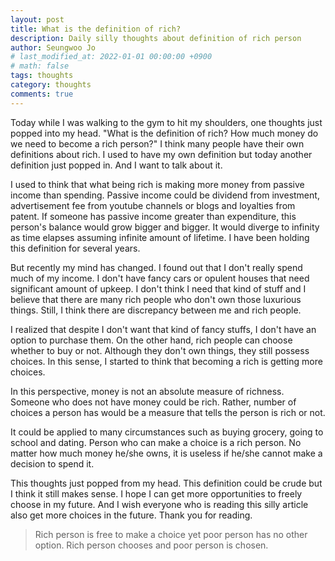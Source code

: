 ```yaml
---
layout: post
title: What is the definition of rich?
description: Daily silly thoughts about definition of rich person
author: Seungwoo Jo
# last_modified_at: 2022-01-01 00:00:00 +0900
# math: false
tags: thoughts
category: thoughts
comments: true
---
```


Today while I was walking to the gym to hit my shoulders, one thoughts just popped into my head. "What is the definition of rich? How much money do we need to become a rich person?" I think many people have their own definitions about rich. I used to have my own definition but today another definition just popped in. And I want to talk about it.

I used to think that what being rich is making more money from passive income than spending. Passive income could be dividend from investment, advertisement fee from youtube channels or blogs and loyalties from patent. If someone has passive income greater than expenditure, this person's balance would grow bigger and bigger. It would diverge to infinity as time elapses assuming infinite amount of lifetime. I have been holding this definition for several years.

But recently my mind has changed. I found out that I don't really spend much of my income. I don't have fancy cars or opulent houses that need significant amount of upkeep. I don't think I need that kind of stuff and I believe that there are many rich people who don't own those luxurious things. Still, I think there are discrepancy between me and rich people.

I realized that despite I don't want that kind of fancy stuffs, I don't have an option to purchase them. On the other hand, rich people can choose whether to buy or not. Although they don't own things, they still possess choices. In this sense, I started to think that becoming a rich is getting more choices.

In this perspective, money is not an absolute measure of richness. Someone who does not have money could be rich. Rather, number of choices a person has would be a measure that tells the person is rich or not.

It could be applied to many circumstances such as buying grocery, going to school and dating. Person who can make a choice is a rich person. No matter how much money he/she owns, it is useless if he/she cannot make a decision to spend it.

This thoughts just popped from my head. This definition could be crude but I think it still makes sense. I hope I can get more opportunities to freely choose in my future. And I wish everyone who is reading this silly article also get more choices in the future. Thank you for reading.


> Rich person is free to make a choice yet poor person has no other option.
Rich person chooses and poor person is chosen.

